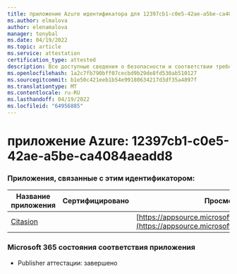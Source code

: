 ```yaml
---
title: приложение Azure идентификатора для 12397cb1-c0e5-42ae-a5be-ca4084aeadd8
ms.author: elmalova
author: elenamalova
manager: tonybal
ms.date: 04/19/2022
ms.topic: article
ms.service: attestation
certification_type: attested
description: Все доступные сведения о безопасности и соответствии требованиям для 12397cb1-c0e5-42ae-a5be-ca4084aeadd8.
ms.openlocfilehash: 1a2c7fb790bff07cecbd9b29de8fd530ab510127
ms.sourcegitcommit: b1e50c421eeb1b54e99180634217d3df35a4897f
ms.translationtype: MT
ms.contentlocale: ru-RU
ms.lasthandoff: 04/19/2022
ms.locfileid: "64956885"
---
```

# <a name="azure-app-id-12397cb1-c0e5-42ae-a5be-ca4084aeadd8"></a>приложение Azure: 12397cb1-c0e5-42ae-a5be-ca4084aeadd8


### <a name="apps-associated-with-this-id"></a>Приложения, связанные с этим идентификатором:
| **Название приложения** | **Сертифицировано** | **Просмотр в AppSource** |
|--------------|---------------|-----------------------|
| [Citasion](../forward/WA200003530.md) |  | [https://appsource.microsoft.com/product/office/WA200003530](https://appsource.microsoft.com/product/office/WA200003530) |

### <a name="microsoft-365-app-compliance-status"></a>Microsoft 365 состояния соответствия приложения
- Publisher аттестации: завершено
